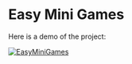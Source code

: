 # Easy Mini Games

Here is a demo of the project:

[![EasyMiniGames](https://img.youtube.com/vi/OXv3XAytYak/maxresdefault.jpg)](https://youtu.be/OXv3XAytYak)
    